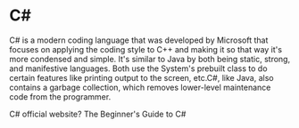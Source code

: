 # C#

C# is a modern coding language that was developed by Microsoft that focuses on applying the coding style to C++ and making it so that way it's more condensed and simple. It's similar to Java by both being static, strong, and manifestive languages. Both use the System's prebuilt class to do certain features like printing output to the screen, etc.C#, like Java, also contains a garbage collection, which removes lower-level maintenance code from the programmer.

<BadgeLink colorScheme='blue' badgeText='Read' href='https://learn.microsoft.com/en-us/dotnet/csharp//'>C# official website?</BadgeLink>
<BadgeLink badgeText='Course' colorScheme='green' href='https://www.w3schools.com/CS/index.php'>The Beginner's Guide to C#</BadgeLink>
